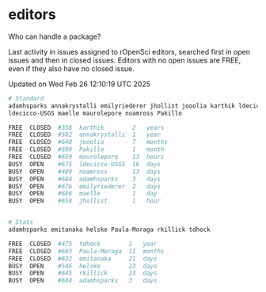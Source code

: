 # editors

Who can handle a package?

Last activity in issues assigned to rOpenSci editors, searched first in open
issues and then in closed issues. Editors with no open issues are FREE, even if
they also have no closed issue.


Updated on Wed Feb 26 12:10:19 UTC 2025

```bash
# Standard
adamhsparks annakrystalli emilyriederer jhollist jooolia karthik ldecicco
ldecicco-USGS maelle maurolepore noamross Pakillo

FREE  CLOSED  #358  karthik        2   years
FREE  CLOSED  #502  annakrystalli  1   year
FREE  CLOSED  #648  jooolia        7   months
FREE  CLOSED  #599  Pakillo        1   month
FREE  CLOSED  #659  maurolepore    13  hours
BUSY  OPEN    #675  ldecicco-USGS  16  days
BUSY  OPEN    #489  noamross       13  days
BUSY  OPEN    #684  adamhsparks    3   days
BUSY  OPEN    #676  emilyriederer  2   days
BUSY  OPEN    #686  maelle         1   day
BUSY  OPEN    #658  jhollist       1   hour


# Stats
adamhsparks emitanaka helske Paula-Moraga rkillick tdhock

FREE  CLOSED  #475  tdhock        1   year
FREE  CLOSED  #603  Paula-Moraga  11  months
FREE  CLOSED  #632  emitanaka     21  days
BUSY  OPEN    #546  helske        23  days
BUSY  OPEN    #645  rkillick      23  days
BUSY  OPEN    #684  adamhsparks   3   days
```
